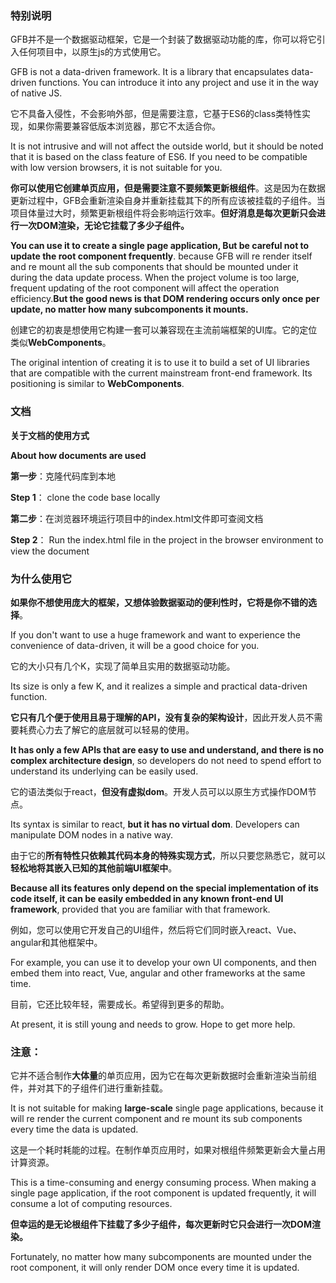 ### 特别说明
GFB并不是一个数据驱动框架，它是一个封装了数据驱动功能的库，你可以将它引入任何项目中，以原生js的方式使用它。

GFB is not a data-driven framework. It is a library that encapsulates data-driven functions. You can introduce it into any project and use it in the way of native JS.

它不具备入侵性，不会影响外部，但是需要注意，它基于ES6的class类特性实现，如果你需要兼容低版本浏览器，那它不太适合你。

It is not intrusive and will not affect the outside world, but it should be noted that it is based on the class feature of ES6. If you need to be compatible with low version browsers, it is not suitable for you.

**你可以使用它创建单页应用，但是需要注意不要频繁更新根组件**。这是因为在数据更新过程中，GFB会重新渲染自身并重新挂载其下的所有应该被挂载的子组件。当项目体量过大时，频繁更新根组件将会影响运行效率。**但好消息是每次更新只会进行一次DOM渲染，无论它挂载了多少子组件。**

**You can use it to create a single page application, But be careful not to update the root component frequently**. because GFB will re render itself and re mount all the sub components that should be mounted under it during the data update process. When the project volume is too large, frequent updating of the root component will affect the operation efficiency.**But the good news is that DOM rendering occurs only once per update, no matter how many subcomponents it mounts.**

创建它的初衷是想使用它构建一套可以兼容现在主流前端框架的UI库。它的定位类似**WebComponents**。

The original intention of creating it is to use it to build a set of UI libraries that are compatible with the current mainstream front-end framework. Its positioning is similar to **WebComponents**.


### 文档
**关于文档的使用方式**

**About how documents are used**

**第一步**：克隆代码库到本地

**Step 1**： clone the code base locally

**第二步**：在浏览器环境运行项目中的index.html文件即可查阅文档

**Step 2**： Run the index.html file in the project in the browser environment to view the document


### 为什么使用它
**如果你不想使用庞大的框架，又想体验数据驱动的便利性时，它将是你不错的选择**。

If you don't want to use a huge framework and want to experience the convenience of data-driven, it will be a good choice for you.

它的大小只有几个K，实现了简单且实用的数据驱动功能。

Its size is only a few K, and it realizes a simple and practical data-driven function.

**它只有几个便于使用且易于理解的API，没有复杂的架构设计**，因此开发人员不需要耗费心力去了解它的底层就可以轻易的使用。

**It has only a few APIs that are easy to use and understand, and there is no complex architecture design**, so developers do not need to spend effort to understand its underlying can be easily used.

它的语法类似于react，**但没有虚拟dom**。开发人员可以以原生方式操作DOM节点。

Its syntax is similar to react, **but it has no virtual dom**. Developers can manipulate DOM nodes in a native way.

由于它的**所有特性只依赖其代码本身的特殊实现方式**，所以只要您熟悉它，就可以**轻松地将其嵌入已知的其他前端UI框架中**。

**Because all its features only depend on the special implementation of its code itself, it can be easily embedded in any known front-end UI framework**, provided that you are familiar with that framework.

例如，您可以使用它开发自己的UI组件，然后将它们同时嵌入react、Vue、angular和其他框架中。

For example, you can use it to develop your own UI components, and then embed them into react, Vue, angular and other frameworks at the same time.

目前，它还比较年轻，需要成长。希望得到更多的帮助。

At present, it is still young and needs to grow. Hope to get more help.


### 注意：

它并不适合制作**大体量**的单页应用，因为它在每次更新数据时会重新渲染当前组件，并对其下的子组件们进行重新挂载。

It is not suitable for making **large-scale** single page applications, because it will re render the current component and re mount its sub components every time the data is updated.

这是一个耗时耗能的过程。在制作单页应用时，如果对根组件频繁更新会大量占用计算资源。

This is a time-consuming and energy consuming process. When making a single page application, if the root component is updated frequently, it will consume a lot of computing resources.

**但幸运的是无论根组件下挂载了多少子组件，每次更新时它只会进行一次DOM渲染。**

Fortunately, no matter how many subcomponents are mounted under the root component, it will only render DOM once every time it is updated.